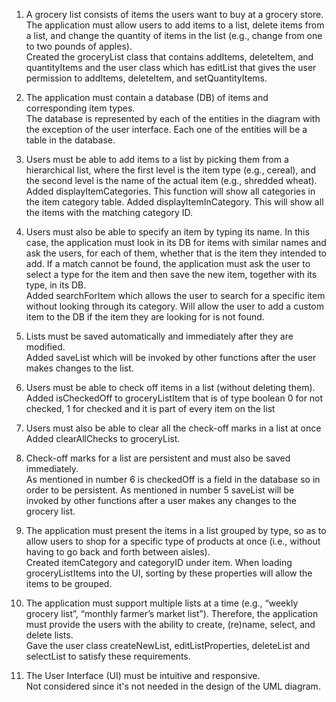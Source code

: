 1. A grocery list consists of items the users want to buy at a grocery store. The application must allow users to add items to a list, delete items from a list, and change the quantity of items in the list (e.g., change from one to two pounds of apples).  
Created the groceryList class that contains addItems, deleteItem, and quantityItems and the user class which has editList that gives the user permission to addItems, deleteItem, and setQuantityItems.

2. The application must contain a database (DB) of items and corresponding item types.  
The database is represented by each of the entities in the diagram with the exception of the user interface. Each one of the entities will be a table in the database.

3. Users must be able to add items to a list by picking them from a hierarchical list, where the first level is the item type (e.g., cereal), and the second level is the name of the actual item (e.g., shredded wheat).  
Added displayItemCategories. This function will show all categories in the item category table. Added displayItemInCategory. This will show all the items with the matching category ID.

4. Users must also be able to specify an item by typing its name. In this case, the application must look in its DB for items with similar names and ask the users, for each of them, whether that is the item they intended to add. If a match cannot be found, the application must ask the user to select a type for the item and then save the new item, together with its type, in its DB.  
Added searchForItem which allows the user to search for a specific item without looking through its category. Will allow the user to add a custom item to the DB if the item they are looking for is not found.

5. Lists must be saved automatically and immediately after they are modified.  
Added saveList which will be invoked by other functions after the user makes changes to the list.

6. Users must be able to check off items in a list (without deleting them).  
Added isCheckedOff to groceryListItem that is of type boolean 0 for not checked, 1 for checked and it is part of every item on the list

7. Users must also be able to clear all the check-off marks in a list at once  
Added clearAllChecks to groceryList.

8. Check-off marks for a list are persistent and must also be saved immediately.  
As mentioned in number 6 is checkedOff is a field in the database so in order to be persistent. As mentioned in number 5 saveList will be invoked by other functions after a user makes any changes to the grocery list.

9. The application must present the items in a list grouped by type, so as to allow users to shop for a specific type of products at once (i.e., without having to go back and forth between aisles).  
Created itemCategory and categoryID under item. When loading groceryListItems into the UI, sorting by these properties will allow the items to be grouped.

10. The application must support multiple lists at a time (e.g., “weekly grocery list”, “monthly farmer’s market list”). Therefore, the application must provide the users with the ability to create, (re)name, select, and delete lists.  
Gave the user class createNewList, editListProperties, deleteList and selectList to satisfy these requirements. 

11. The User Interface (UI) must be intuitive and responsive.  
Not considered since it's not needed in the design of the UML diagram.
